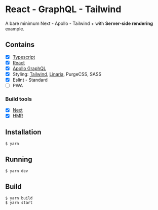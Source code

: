 # React - GraphQL - Tailwind

A bare minimum Next - Apollo - Tailwind +  with **Server-side rendering** example.

## Contains

- [x] [Typescript](https://www.typescriptlang.org/)
- [x] [React](https://facebook.github.io/react/)
- [x] [Apollo GraphQL](https://github.com/apollographql/apollo-client)
- [x] Styling: [Tailwind](https://tailwindcss.com), [Linaria](https://github.com/callstack/linaria), PurgeCSS, SASS
- [x] Eslint - Standard
- [ ] PWA

### Build tools

- [x] [Next](https://nextjs.org)
- [x] [HMR](https://webpack.js.org/concepts/hot-module-replacement/)

## Installation

```
$ yarn
```

## Running

```
$ yarn dev
```

## Build

```
$ yarn build
$ yarn start
```
